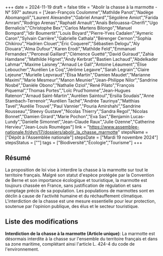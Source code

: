 +++
date = 2024-11-19
draft = false
title = "Abolir la chasse à la marmotte - N° 597"
auteurs = ["Jean-François Coulomme","Mathilde Panot","Nadège Abomangoli","Laurent Alexandre","Gabriel Amard","Ségolène Amiot","Farida Amrani","Rodrigo Arenas","Raphaël Arnault","Anaïs Belouassa-Cherifi","Ugo Bernalicis","Christophe Bex","Carlos Martens Bilongo","Manuel Bompard","Idir Boumertit","Louis Boyard","Pierre-Yves Cadalen","Aymeric Caron","Sylvain Carrière","Gabrielle Cathala","Bérenger Cernon","Sophia Chikirou","Hadrien Clouet","Éric Coquerel","Sébastien Delogu","Aly Diouara","Alma Dufour","Karen Erodi","Mathilde Feld","Emmanuel Fernandes","Perceval Gaillard","Clémence Guetté","David Guiraud","Zahia Hamdane","Mathilde Hignet","Andy Kerbrat","Bastien Lachaud","Abdelkader Lahmar","Maxime Laisney","Arnaud Le Gall","Antoine Léaument","Élise Leboucher","Aurélien Le Coq","Jérôme Legavre","Sarah Legrain","Claire Lejeune","Murielle Lepvraud","Élisa Martin","Damien Maudet","Marianne Maximi","Marie Mesmeur","Manon Meunier","Jean-Philippe Nilor","Sandrine Nosbé","Danièle Obono","Nathalie Oziol","René Pilato","François Piquemal","Thomas Portes","Loïc Prud’homme","Jean-Hugues Ratenon","Arnaud Saint-Martin","Aurélien Saintoul","Ersilia Soudais","Anne Stambach-Terrenoir","Aurélien Taché","Andrée Taurinya","Matthias Tavel","Aurélie Trouvé","Paul Vannier","Pouria Amirshahi","Sandrine Rousseau","Steevy Gustave","Nicolas Thierry","Sandra Regol","Nicolas Bonnet","Damien Girard","Marie Pochon","Eva Sas","Benjamin Lucas-Lundy","Danielle Simonnet","Jean-Claude Raux","Julie Ozenne","Catherine Hervieu","Jean-Louis Roumégas"]
link = "https://www.assemblee-nationale.fr/dyn/17/dossiers/abolir_la_chasse_marmotte"
stepsName = ["Dépôt à l'Assemblée nationale"]
stepsDate = ["Mardi 19 novembre 2024"]
stepsStatus = [""]
tags = ["Biodiversité","Écologie","Tourisme"]
+++

## Résumé

La proposition de loi vise à interdire la chasse à la marmotte sur tout le territoire français. Malgré son statut d'espèce protégée par la Convention de Berne et son importance écologique et touristique, la marmotte est toujours chassée en France, sans justification de régulation et sans comptage précis de sa population. Les populations de marmottes sont en déclin à cause de l'activité humaine et du réchauffement climatique. L'interdiction de la chasse est une mesure essentielle pour leur protection, soutenue par l'opinion publique, des élus et le secteur touristique.

## Liste des modifications

**Interdiction de la chasse à la marmotte (Article unique)**: La marmotte est désormais interdite à la chasse sur l'ensemble du territoire français et dans sa zone maritime, complétant ainsi l'article L. 424-4 du code de l'environnement.
